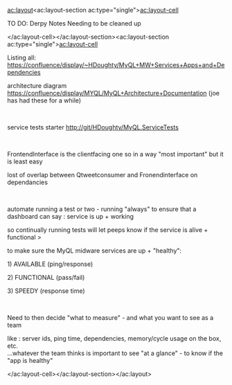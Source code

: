 <ac:layout><ac:layout-section ac:type="single"><ac:layout-cell><p>TO DO: Derpy Notes Needing to be cleaned up</p></ac:layout-cell></ac:layout-section><ac:layout-section ac:type="single"><ac:layout-cell><p class="p1"><span class="s1">Listing all: <a href="https://confluence/display/~HDoughty/MyQL+MW+Services+Apps+and+Dependencies"><span class="s2">https://confluence/display/~HDoughty/MyQL+MW+Services+Apps+and+Dependencies</span></a></span></p><p class="p1"><span class="s1">architecture diagram <a href="https://confluence/display/MYQL/MyQL+Architecture+Documentation"><span class="s2">https://confluence/display/MYQL/MyQL+Architecture+Documentation</span></a> (joe has had these for a while)</span></p><p class="p1"><span class="s1"><br></span></p><p class="p1"><span class="s1">service tests starter <a href="http://git/HDoughty/MyQL.ServiceTests"><span class="s2">http://git/HDoughty/MyQL.ServiceTests</span></a></span></p><p class="p1"><span class="s1"><br></span></p><p class="p1"><span class="s1">FrontendInterface is the clientfacing one so in a way &quot;most important&quot; but it is least easy</span></p><p class="p1">lost of overlap between Qtweetconsumer and Fronendinterface on dependancies</p><p class="p1"><span class="s1"><span class="s2"><br></span></span></p><p>automate running a test or two - running &quot;always&quot; to ensure that a dashboard can say : service is up + working</p><p class="p1"><span class="s1">so continually running tests will let peeps know if the service is alive + functional &gt;&nbsp;</span></p><p class="p1"><span class="s1">to make sure the MyQL midware services are up + &quot;healthy&quot;: </span></p><p class="p1"><span class="s1">1) AVAILABLE (ping/response)</span></p><p class="p1"><span class="s1">2) FUNCTIONAL (pass/fail)</span></p><p class="p1"><span class="s1">3) SPEEDY (response time)</span></p><p class="p1"><span class="s1"><span class="s2"><br></span></span></p><p class="p1">Need to then decide &quot;what to measure&quot; - and what you want to see as a team</p><p>like : server ids, ping time, dependencies, memory/cycle usage on the box, etc.<br>...whatever the team thinks is important to see &quot;at a glance&quot; - to know if the &quot;app is healthy&quot;</p></ac:layout-cell></ac:layout-section></ac:layout>